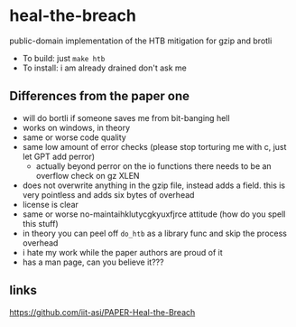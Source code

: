 # heal-the-breach
public-domain implementation of the HTB mitigation for gzip and brotli

* To build: just `make htb`
* To install: i am already drained don't ask me

## Differences from the paper one

* will do bortli if someone saves me from bit-banging hell
* works on windows, in theory
* same or worse code quality
* same low amount of error checks (please stop torturing me with c, just let GPT add perror)
  * actually beyond perror on the io functions there needs to be an overflow check on gz XLEN
* does not overwrite anything in the gzip file, instead adds a field. this is very pointless
  and adds six bytes of overhead
* license is clear
* same or worse no-maintaihklutycgkyuxfjrce attitude (how do you spell this stuff) 
* in theory you can peel off `do_htb` as a library func and skip the process overhead
* i hate my work while the paper authors are proud of it
* has a man page, can you believe it??? 

## links

https://github.com/iit-asi/PAPER-Heal-the-Breach
